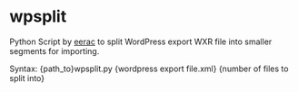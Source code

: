 # wpsplit
Python Script by [eerac](https://wordpress.org/support/profile/eerac) to split WordPress export WXR file into smaller segments for importing.

Syntax:
{path_to}wpsplit.py {wordpress export file.xml} {number of files to split into}
